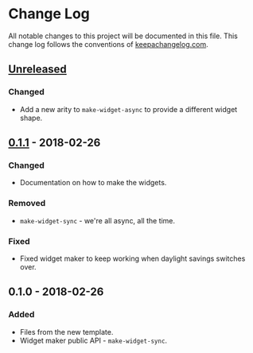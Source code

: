 # Change Log
All notable changes to this project will be documented in this file. This change log follows the conventions of [keepachangelog.com](http://keepachangelog.com/).

## [Unreleased]
### Changed
- Add a new arity to `make-widget-async` to provide a different widget shape.

## [0.1.1] - 2018-02-26
### Changed
- Documentation on how to make the widgets.

### Removed
- `make-widget-sync` - we're all async, all the time.

### Fixed
- Fixed widget maker to keep working when daylight savings switches over.

## 0.1.0 - 2018-02-26
### Added
- Files from the new template.
- Widget maker public API - `make-widget-sync`.

[Unreleased]: https://github.com/your-name/bmagprog2/compare/0.1.1...HEAD
[0.1.1]: https://github.com/your-name/bmagprog2/compare/0.1.0...0.1.1
